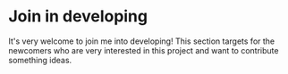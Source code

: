 # Join in developing

It's very welcome to join me into developing! This section targets for the newcomers who are very interested in this 
project and want to contribute something ideas.
